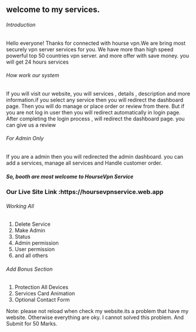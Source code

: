 <h2>welcome to my services.</h2>
<h6>Introduction</h6>
<p>Hello everyone! Thanks for connected with hourse vpn.We are bring most securely vpn server services for you. We have more than high speed powerful top 50 countries vpn server. and more offer with save money. you will get 24 hours services</p>
<h6>How work our system</h6>
<p>If you will visit our website, you will services , details , description and more information.if you select any service then you will redirect the dashboard page. Then you will do manage or place order or review from there. But if you are not log in user then you will redirect automatically in login page. After completing the login process , will redirect the dashboard page. you can give us a review</p>

<h6>For Admin Only</h6>
<p>If you are a admin then you will redirected the admin dashboard. you can add a services, manage all services and Handle customer order.</p>

<h5>So, booth are most welcome to HourseVpn Service</h5>

<h3>Our Live Site Link :https://hoursevpnservice.web.app</h3>

<h6>Working All</h6>
<ol>
<li>Delete Service</li>
<li>Make Admin</li>
<li>Status</li>
<li>Admin permission</li>
<li>User permission</li>
<li>and all others</li>

</ol>

<h6>Add Bonus Section</h6>
<ol>
<li>Protection All Devices</li>
<li>Services Card Animation</li>
<li>Optional Contact Form</li>
</ol>

<p>Note: please not reload when check my website.its a problem that have my website. Otherwise everything are oky. I cannot solved this problem. And Submit for 50 Marks.</p>